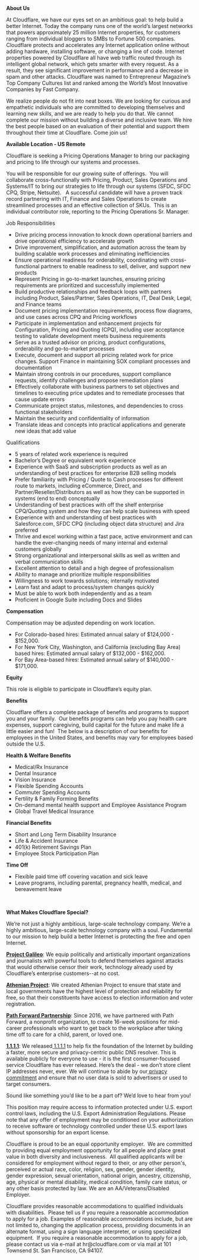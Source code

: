<div class="content-intro">
	<div><strong>About Us</strong></div>
	<div>
		<p><span style="font-weight: 400;">At Cloudflare, we have our eyes set on an ambitious goal: to help build a better Internet. Today the company runs one of the world’s largest networks that powers approximately 25 million Internet properties, for customers ranging from individual bloggers to SMBs to Fortune 500 companies. Cloudflare protects and accelerates any Internet application online without adding hardware, installing software, or changing a line of code. Internet properties powered by Cloudflare all have web traffic routed through its intelligent global network, which gets smarter with every request. As a result, they see significant improvement in performance and a decrease in spam and other attacks. Cloudflare was named to Entrepreneur Magazine’s Top Company Cultures list and ranked among the World’s Most Innovative Companies by Fast Company.</span><span style="font-weight: 400;">&nbsp;</span></p>
		<p><span style="font-weight: 400;">We realize people do not fit into neat boxes. We are looking for curious and empathetic individuals who are committed to developing themselves and learning new skills, and we are ready to help you do that. We cannot complete our mission without building a diverse and inclusive team. We hire the best people based on an evaluation of their potential and support them throughout their time at Cloudflare. Come join us!&nbsp;</span></p>
	</div>
</div>
<p><strong>Available Location - US Remote</strong></p>
<p>Cloudflare is seeking a Pricing Operations Manager to bring our packaging and pricing to life through our systems and processes.</p>
<p>You will be responsible for our growing suite of offerings.&nbsp; You will collaborate cross-functionally with Pricing, Product, Sales Operations and Systems/IT to bring our strategies to life through our systems (SFDC, SFDC CPQ, Stripe, Netsuite). &nbsp; A successful candidate will have a proven track record partnering with IT, Finance and Sales Operations to create streamlined processes and an effective collection of SKUs.&nbsp; This is an individual contributor role, reporting to the Pricing Operations Sr. Manager.</p>
<p>Job Responsibilities</p>
<ul>
	<li>Drive pricing process innovation to knock down operational barriers and drive operational efficiency to accelerate growth&nbsp;</li>
	<li>Drive improvement, simplification, and automation across the team by building scalable work processes and eliminating inefficiencies</li>
	<li>Ensure operational readiness for orderability, coordinating with cross-functional partners to enable readiness to sell, deliver, and support new products</li>
	<li>Represent Pricing in go-to-market launches, ensuring pricing requirements are prioritized and successfully implemented</li>
	<li>Build productive relationships and feedback loops with partners including Product, Sales/Partner, Sales Operations, IT, Deal Desk, Legal, and Finance teams</li>
	<li>Document pricing implementation requirements, process flow diagrams, and use cases across CPQ and Pricing workflows</li>
	<li>Participate in implementation and enhancement projects for Configuration, Pricing and Quoting (CPQ), including user acceptance testing to validate development meets business requirements</li>
	<li>Serve as a trusted advisor on pricing, product configurations, orderability and go-to-market processes</li>
	<li>Execute, document and support all pricing related work for price changes. Support Finance in maintaining SOX compliant processes and documentation</li>
	<li>Maintain strong controls in our procedures, support compliance requests, identify challenges and propose remediation plans</li>
	<li>Effectively collaborate with business partners to set objectives and timelines to executing price updates and to remediate processes that cause update errors</li>
	<li>Communicate project status, milestones, and dependencies to cross functional stakeholders</li>
	<li>Maintain the security and confidentiality of information</li>
	<li>Translate ideas and concepts into practical applications and generate new ideas that add value</li>
</ul>
<p>Qualifications</p>
<ul>
	<li>5 years of related work experience is required</li>
	<li>Bachelor’s Degree or equivalent work experience</li>
	<li>Experience with SaaS and subscription products as well as an understanding of best practices for enterprise B2B selling models</li>
	<li>Prefer familiarity with Pricing / Quote to Cash processes for different route to markets, including eCommerce, Direct, and Partner/Reseller/Distributors as well as how they can be supported in systems (end to end) conceptually</li>
	<li>Understanding of best practices with off the shelf enterprise CPQ/Quoting system and how they can help scale business with speed</li>
	<li>Experience with and understanding of best practices with Salesforce.com, SFDC CPQ (including object data structure) and Jira preferred</li>
	<li>Thrive and excel working within a fast pace, active environment and can handle the ever-changing needs of many internal and external customers globally</li>
	<li>Strong organizational and interpersonal skills as well as written and verbal communication skills</li>
	<li>Excellent attention to detail and a high degree of professionalism</li>
	<li>Ability to manage and prioritize multiple responsibilities</li>
	<li>Willingness to work towards solutions; internally motivated</li>
	<li>Learn fast and adapt to process/system changes quickly</li>
	<li>Must be able to work both independently and as a team</li>
	<li>Proficient in Google Suite including Docs and Slides</li>
</ul>
<p><strong>Compensation</strong></p>
<p>Compensation may be adjusted depending on work location.</p>
<ul>
	<li>For Colorado-based hires: Estimated annual salary of $124,000 - $152,000.</li>
	<li>For New York City, Washington, and California (excluding Bay Area) based hires: Estimated annual salary of $132,000 - $162,000.</li>
	<li>For Bay Area-based hires: Estimated annual salary of $140,000 - $171,000.</li>
</ul>
<p><strong>Equity</strong></p>
<p>This role is eligible to participate in Cloudflare’s equity plan.</p>
<p><strong>Benefits</strong></p>
<p>Cloudflare offers a complete package of benefits and programs to support you and your family.&nbsp; Our benefits programs can help you pay health care expenses, support caregiving, build capital for the future and make life a little easier and fun!&nbsp; The below is a description of our benefits for employees in the United States, and benefits may vary for employees based outside the U.S.</p>
<p><strong>Health &amp; Welfare Benefits</strong></p>
<ul>
	<li>Medical/Rx Insurance</li>
	<li>Dental Insurance</li>
	<li>Vision Insurance</li>
	<li>Flexible Spending Accounts</li>
	<li>Commuter Spending Accounts</li>
	<li>Fertility &amp; Family Forming Benefits</li>
	<li>On-demand mental health support and Employee Assistance Program</li>
	<li>Global Travel Medical Insurance</li>
</ul>
<p><strong>Financial Benefits</strong></p>
<ul>
	<li>Short and Long Term Disability Insurance</li>
	<li>Life &amp; Accident Insurance</li>
	<li>401(k) Retirement Savings Plan</li>
	<li>Employee Stock Participation Plan</li>
</ul>
<p><strong>Time Off</strong></p>
<ul>
	<li>Flexible paid time off covering vacation and sick leave</li>
	<li>Leave programs, including parental, pregnancy health, medical, and bereavement leave</li>
</ul>
<p>&nbsp;</p>
<div class="content-conclusion">
	<p><strong>What Makes Cloudflare Special?</strong></p>
	<p><span style="font-weight: 400;">We’re not just a highly ambitious, large-scale technology company. We’re a highly ambitious, large-scale technology company with a soul. Fundamental to our mission to help build a better Internet is protecting the free and open Internet.</span></p>
	<p><a href="https://blog.cloudflare.com/protecting-free-expression-online/"><strong>Project Galileo</strong></a><span style="font-weight: 400;">: We equip politically and artistically important organizations and journalists with powerful tools to defend themselves against attacks that would otherwise censor their work, technology already used by Cloudflare’s enterprise customers--at no cost.</span></p>
	<p><strong><a href="https://www.cloudflare.com/athenian/">Athenian Project</a></strong><span style="font-weight: 400;">: We created Athenian Project to ensure that state and local governments have the highest level of protection and reliability for free, so that their constituents have access to election information and voter registration.</span></p>
	<p><a href="https://blog.cloudflare.com/tag/path-forward/"><strong>Path Forward Partnership</strong></a><span style="font-weight: 400;">: Since 2016, we have partnered with Path Forward, a nonprofit organization, to create 16-week positions for mid-career professionals who want to get back to the workplace after taking time off to care for a child, parent, or loved one.</span></p>
	<p><a href="https://1.1.1.1/"><strong>1.1.1.1</strong></a><span style="font-weight: 400;">: We released</span><a href="https://1.1.1.1/"> <span style="font-weight: 400;">1.1.1.1</span></a><span style="font-weight: 400;"> to help fix the foundation of the Internet by building a faster, more secure and privacy-centric public DNS resolver. This is available publicly for everyone to use - it is the first consumer-focused service Cloudflare has ever released. Here’s the deal - we don’t store client IP addresses never, ever. We will continue to abide by our</span><a href="https://developers.cloudflare.com/1.1.1.1/privacy/public-dns-resolver"> privacy commitment</a><span style="font-weight: 400;"> and ensure that no user data is sold to advertisers or used to target consumers.</span></p>
	<p><span style="font-weight: 400;">Sound like something you’d like to be a part of? We’d love to hear from you!</span></p>
	<p><span style="font-weight: 400;">This position may require access to information protected under U.S. export control laws, including the U.S. Export Administration Regulations. Please note that any offer of employment may be conditioned on your authorization to receive software or technology controlled under these U.S. export laws without sponsorship for an export license.</span></p>
	<p><span style="font-weight: 400;">Cloudflare is proud to be an equal opportunity employer. &nbsp;We are committed to providing equal employment opportunity for all people and place great value in both diversity and inclusiveness. &nbsp;All qualified applicants will be considered for employment without regard to their, or any other person's, perceived or actual</span> <span style="font-weight: 400;">race, color, religion, sex, gender, gender identity, gender expression, sexual orientation, national origin, ancestry, citizenship, age, physical or mental disability, medical condition, family care status, or any other basis protected by law. </span><span style="font-weight: 400;">We are an AA/Veterans/Disabled Employer.</span></p>
	<p><span style="font-weight: 400;">Cloudflare provides reasonable accommodations to qualified individuals with disabilities. &nbsp;Please tell us if you require a reasonable accommodation to apply for a job. Examples of reasonable accommodations include, but are not limited to, changing the application process, providing documents in an alternate format, using a sign language interpreter, or using specialized equipment. &nbsp;If you require a reasonable accommodation to apply for a job, please contact us via e-mail at </span><span style="font-weight: 400;">hr@cloudflare.com</span><span style="font-weight: 400;"> or via mail at 101 Townsend St. San Francisco, CA 94107.</span></p>
</div>